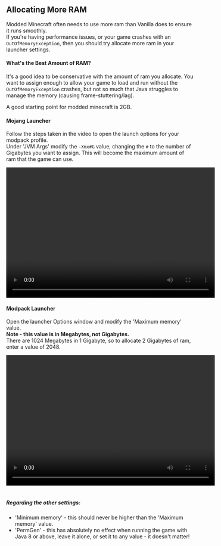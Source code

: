 ## Allocating More RAM
Modded Minecraft often needs to use more ram than Vanilla does to ensure it runs smoothly.  
If you're having performance issues, or your game crashes with an `OutOfMemoryException`, then you should try allocate more ram in your launcher settings.

#### What's the Best Amount of RAM?
It's a good idea to be conservative with the amount of ram you allocate. You want to assign enough to allow your game to load and run without the `OutOfMemoryException` crashes, but not so much that Java struggles to manage the memory (causing frame-stuttering/lag).

A good starting point for modded minecraft is 2GB.

#### Mojang Launcher
Follow the steps taken in the video to open the launch options for your modpack profile.  
Under 'JVM Args' modify the `-Xmx#G` value, changing the `#` to the number of Gigabytes you want to assign.
This will become the maximum amount of ram that the game can use.

<video src="mojang-jvm-args.mp4" width="560" height="350" controls preload></video>

#### Modpack Launcher
Open the launcher Options window and modify the 'Maximum memory' value.  
**Note - this value is in Megabytes, not Gigabytes.**  
There are 1024 Megabytes in 1 Gigabyte, so to allocate 2 Gigabytes of ram, enter a value of 2048.

<video src="launcher-jvm-args.mp4" width="560" height="350" controls preload></video>
<br>
<br>

##### Regarding the other settings:
- 'Minimum memory' - this should never be higher than the 'Maximum memory' value. 
- 'PermGen' - this has absolutely no effect when running the game with Java 8 or above, leave it alone, or set it to any value - it doesn't matter!
